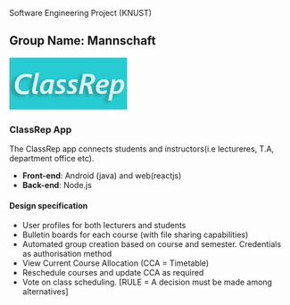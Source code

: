  Software Engineering Project (KNUST)
## Group Name: Mannschaft
![ClassRep logo](Front-end/Prototype/logo.png)
### ClassRep App
The ClassRep app connects students and instructors(i.e lectureres, T.A, department office etc).
* **Front-end**: Android (java) and web(reactjs)
* **Back-end**: Node.js
#### Design specification
* User profiles for both lecturers and students
* Bulletin boards for each course (with file sharing capabilities)
* Automated group creation based on course and semester. Credentials as authorisation method
* View Current Course Allocation (CCA = Timetable)
* Reschedule courses and update CCA as required
* Vote on class scheduling. [RULE = A decision must be made among alternatives]
